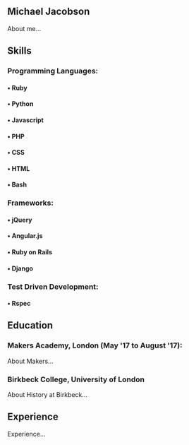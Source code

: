 ## Michael Jacobson

About me...

## Skills

### Programming Languages:
#### • Ruby
#### • Python
#### • Javascript
#### • PHP
#### • CSS
#### • HTML
#### • Bash

### Frameworks:
#### • jQuery
#### • Angular.js
#### • Ruby on Rails
#### • Django

### Test Driven Development:
#### • Rspec

## Education

### Makers Academy, London (May '17 to August '17):
About Makers...

### Birkbeck College, University of London
About History at Birkbeck...

## Experience

Experience...

